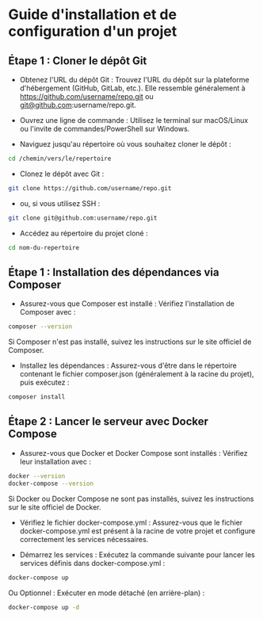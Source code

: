 # Guide d'installation et de configuration d'un projet

## Étape 1 : Cloner le dépôt Git

-  Obtenez l'URL du dépôt Git :
Trouvez l'URL du dépôt sur la plateforme d'hébergement (GitHub, GitLab, etc.). Elle ressemble généralement à https://github.com/username/repo.git ou git@github.com:username/repo.git.

-  Ouvrez une ligne de commande :
Utilisez le terminal sur macOS/Linux ou l'invite de commandes/PowerShell sur Windows.

 - Naviguez jusqu'au répertoire où vous souhaitez cloner le dépôt :

```bash
cd /chemin/vers/le/repertoire
```
 - Clonez le dépôt avec Git :

```bash
git clone https://github.com/username/repo.git
```
 - ou, si vous utilisez SSH :

```bash
git clone git@github.com:username/repo.git
```
 -  Accédez au répertoire du projet cloné :

```bash
cd nom-du-repertoire
```

## Étape 1 : Installation des dépendances via Composer

 - Assurez-vous que Composer est installé :
Vérifiez l'installation de Composer avec :

```bash
composer --version
```
Si Composer n'est pas installé, suivez les instructions sur le site officiel de Composer.

 - Installez les dépendances :
Assurez-vous d'être dans le répertoire contenant le fichier composer.json (généralement à la racine du projet), puis exécutez :

```bash
composer install
```

## Étape 2 : Lancer le serveur avec Docker Compose

- Assurez-vous que Docker et Docker Compose sont installés :
Vérifiez leur installation avec :

```bash
docker --version
docker-compose --version
```
Si Docker ou Docker Compose ne sont pas installés, suivez les instructions sur le site officiel de Docker.

- Vérifiez le fichier docker-compose.yml :
Assurez-vous que le fichier docker-compose.yml est présent à la racine de votre projet et configure correctement les services nécessaires.

- Démarrez les services :
Exécutez la commande suivante pour lancer les services définis dans docker-compose.yml :

```bash
docker-compose up
```

Ou Optionnel : Exécuter en mode détaché (en arrière-plan) :
```bash
docker-compose up -d
```
